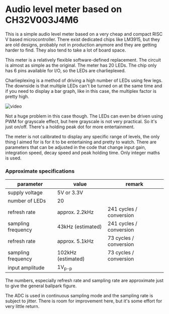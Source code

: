 # Audio level meter based on CH32V003J4M6

This is a simple audio level meter based on a very cheap and compact RISC V based microcontroller. There exist dedicated chips like LM3915, but they are old designs, probably not in production anymore and they are getting harder to find. They also tend to take a lot of board space.

This meter is a relatively flexible software-defined replacement. The circuit is almost as simple as the original. The meter has 20 LEDs. The chip only has 6 pins available for I/O, so the LEDs are charlieplexed.

Charlieplexing is a method of driving a high number of LEDs using few legs. The downside is that multiple LEDs can't be turned on at the same time and if you need to display a bar graph, like in this case, the multiplex factor is pretty high.

![video](/doc/levelmeter.gif)

Not a huge problem in this case though. The LEDs can even be driven using PWM for grayscale effect, but here grayscale is not very practical. So it's just on/off. There's a holding peak dot for more entertainment.

The meter is not calibrated to display any specific range of levels, the only thing I aimed for is for it to be entertaining and pretty to watch. There are parameters that can be adjusted in the code that change input gain, integration speed, decay speed and peak holding time. Only integer maths is used.

### Approximate specifications

| parameter | value | remark |
| -- | -- | -- |
| supply voltage | 5V or 3.3V |
| number of LEDs | 20 |
| refresh rate | approx. 2.2kHz | 241 cycles / conversion | 
| sampling frequency | 43kHz (estimated) | 241 cycles / conversion |
| refresh rate | approx. 5.1kHz | 73 cycles / conversion |
| sampling frequency | 102kHz (estimated) | 73 cycles / conversion |
| input amplitude | 1V<sub>p-p</sub> |

The numbers, especially refresh rate and sampling rate are approximate just to give the general ballpark figure.

The ADC is used in continuous sampling mode and the sampling rate is subject to jitter. There is room for improvement here, but it's some effort for very little return.
